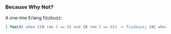 ### Because Why Not?

A one-line Erlang fizzbuzz:


```erlang
[ fun(X) when ((X rem 3 == 0) and (X rem 5 == 0)) -> fizzbuzz; (X) when (X rem 3 == 0) -> fizz; (X) when (X rem 5 == 0) -> buzz; (X) -> X end(Y) || Y <- lists:seq(1,100)].
```
